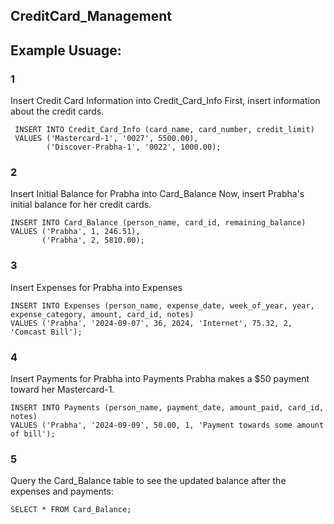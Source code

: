 ## CreditCard_Management

## Example Usuage:

### 1
Insert Credit Card Information into Credit_Card_Info
First, insert information about the credit cards.

  ```
   INSERT INTO Credit_Card_Info (card_name, card_number, credit_limit) 
   VALUES ('Mastercard-1', '0027', 5500.00),
          ('Discover-Prabha-1', '0022', 1000.00);
```

### 2
Insert Initial Balance for Prabha into Card_Balance
Now, insert Prabha's initial balance for her credit cards.

```
INSERT INTO Card_Balance (person_name, card_id, remaining_balance)
VALUES ('Prabha', 1, 246.51), 
       ('Prabha', 2, 5810.00);
```

### 3
Insert Expenses for Prabha into Expenses
```
INSERT INTO Expenses (person_name, expense_date, week_of_year, year, expense_category, amount, card_id, notes)
VALUES ('Prabha', '2024-09-07', 36, 2024, 'Internet', 75.32, 2, 'Comcast Bill');
```

### 4 
Insert Payments for Prabha into Payments
Prabha makes a $50 payment toward her Mastercard-1.
```
INSERT INTO Payments (person_name, payment_date, amount_paid, card_id, notes)
VALUES ('Prabha', '2024-09-09', 50.00, 1, 'Payment towards some amount of bill');
```

### 5 
Query the Card_Balance table to see the updated balance after the expenses and payments:
```
SELECT * FROM Card_Balance;
```
